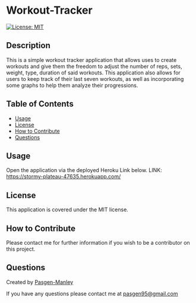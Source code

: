 # Workout-Tracker
[![License: MIT](https://img.shields.io/badge/License-MIT-yellow.svg)](https://opensource.org/licenses/MIT)

## Description
This is a simple workout tracker application that allows uses to create workouts and give them the freedom to adjust the number of reps, sets, weight, type, duration of said workouts. This application also allows for users to keep track of their last seven workouts, as well as incorporating some graphs to help them analyze their progressions. 

## Table of Contents
  * [Usage](#usage)
  * [License](#license)
  * [How to Contribute](#how-to-contribute)
  * [Questions](#questions)

## Usage
Open the application via the deployed Heroku Link below.
LINK: https://stormy-plateau-47635.herokuapp.com/



## License
This application is covered under the MIT license.

## How to Contribute
Please contact me for further information if you wish to be a contributor on this project.

## Questions
Created by [Pasgen-Manley](https://github.com/Pasgen-Manley)

If you have any questions please contact me at [pasgen95@gmail.com](pasgen95@gmail.com)